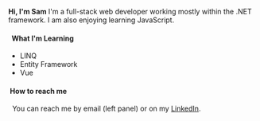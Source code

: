 **Hi, I'm Sam**
I'm a full-stack web developer working mostly within the .NET framework. I am also enjoying learning JavaScript.

#### &nbsp; What I'm Learning

* LINQ
* Entity Framework
* Vue

#### &nbsp;How to reach me

&nbsp;  You can reach me by email (left panel) or on my [LinkedIn](https://www.linkedin.com/in/sam-a-metcalf).

<!--
- 🔭 I’m currently working on ...
- 👯 I’m looking to collaborate on ...
- 🤔 I’m looking for help with ...
- 💬 Ask me about ...
- 📫 How to reach me: ...
- 😄 Pronouns: ...
- ⚡ Fun fact: ...
-->

